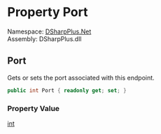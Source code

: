 # Property Port

Namespace: [DSharpPlus.Net](DSharpPlus.Net.md)  
Assembly: DSharpPlus.dll

## <a id="DSharpPlus_Net_IpEndpoint_Port"></a>Port

Gets or sets the port associated with this endpoint.

```csharp
public int Port { readonly get; set; }
```

### Property Value

[int](https://learn.microsoft.com/dotnet/api/system.int32)

